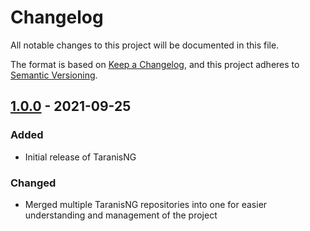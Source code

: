 # Changelog

All notable changes to this project will be documented in this file.

The format is based on [Keep a Changelog](https://keepachangelog.com/en/1.0.0/),
and this project adheres to [Semantic Versioning](https://semver.org/spec/v2.0.0.html).


## [1.0.0] - 2021-09-25
### Added
- Initial release of TaranisNG

### Changed
- Merged multiple TaranisNG repositories into one for easier understanding and management of the project


[1.0.0]: https://gitlab.com/sk-cert/taranis-ng/-/tags/v1.0.0